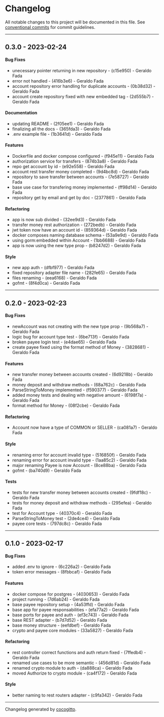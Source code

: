 # Changelog
All notable changes to this project will be documented in this file. See [conventional commits](https://www.conventionalcommits.org/) for commit guidelines.

- - -
## 0.3.0 - 2023-02-24
#### Bug Fixes
- unecessary pointer returning in new repository - (c15e950) - Geraldo Fada
- error not handled - (416b3e6) - Geraldo Fada
- account repository error handling for duplicate accounts - (0b38d32) - Geraldo Fada
- account create repository fixed with new embedded tag - (2d555b7) - Geraldo Fada
#### Documentation
- updating README - (2f05ee1) - Geraldo Fada
- finalizing all the docs - (365fda3) - Geraldo Fada
- .env example file - (1b3641d) - Geraldo Fada
#### Features
- Dockerfile and docker compose configured - (f945e11) - Geraldo Fada
- authorization service for transfers - (874b3a8) - Geraldo Fada
- repo get account by id - (e92e558) - Geraldo Fada
- account rest transfer money completed - (9d4bc8d) - Geraldo Fada
- repository to save transfer between accounts - (7e58727) - Geraldo Fada
- base use case for transfering money implemented - (ff98d14) - Geraldo Fada
- repository get by email and get by doc - (2377861) - Geraldo Fada
#### Refactoring
- app is now sub divided - (32ee9d3) - Geraldo Fada
- transfer money rest authorization - (272bedb) - Geraldo Fada
- jwt token now have an account id - (859364d) - Geraldo Fada
- docker composes naming database schema - (53a9e9d) - Geraldo Fada
- using gorm:embedded within Account - (1bb6688) - Geraldo Fada
- app is now using the new type prop - (b8247d2) - Geraldo Fada
#### Style
- new app auth - (dfbf977) - Geraldo Fada
- fixed repository adapter file name - (282fe65) - Geraldo Fada
- files renaming - (eea6168) - Geraldo Fada
- gofmt - (8f4d0ca) - Geraldo Fada

- - -

## 0.2.0 - 2023-02-23
#### Bug Fixes
- newAccount was not creating with the new type prop - (9b568a7) - Geraldo Fada
- logic bug for account type test - (6be713f) - Geraldo Fada
- broken payee login test - (e4dae65) - Geraldo Fada
- create payee fixed using the format method of Money - (3828681) - Geraldo Fada
#### Features
- new transfer money between accounts created - (6d9218b) - Geraldo Fada
- money deposit and withdraw methods - (68a762c) - Geraldo Fada
- ParseStringToMoney implemented - (f590377) - Geraldo Fada
- added money tests and dealing with negative amount - (6198f7a) - Geraldo Fada
- format method for Money - (08f2cbe) - Geraldo Fada
#### Refactoring
- Account now have a type of COMMON or SELLER - (ca081a7) - Geraldo Fada
#### Style
- renaming error for account invalid type - (516850f) - Geraldo Fada
- renaming error for account invalid type - (1aa85c2) - Geraldo Fada
- major renaming Payee is now Account - (8ce88ba) - Geraldo Fada
- gofmt - (ba740d9) - Geraldo Fada
#### Tests
- tests for new transfer money between accounts created - (9fdf18c) - Geraldo Fada
- tests for money deposit and withdraw methods - (295efea) - Geraldo Fada
- test for Account type - (40370c4) - Geraldo Fada
- ParseStringToMoney test - (2de4ce4) - Geraldo Fada
- payee core tests - (797dc8c) - Geraldo Fada

- - -

## 0.1.0 - 2023-02-17
#### Bug Fixes
- added .env to ignore - (6c226a2) - Geraldo Fada
- token error messages - (8fbbcaf) - Geraldo Fada
#### Features
- docker compose for postgres - (4030653) - Geraldo Fada
- project running - (7d6ab24) - Geraldo Fada
- base payee repository setup - (4a53ffd) - Geraldo Fada
- base app for payee responsabilities - (efa77a2) - Geraldo Fada
- base ports for payee and auth - (ef3c743) - Geraldo Fada
- base REST adapter - (b7d7d52) - Geraldo Fada
- base money structure - (eefdbef) - Geraldo Fada
- crypto and payee core modules - (33a5827) - Geraldo Fada
#### Refactoring
- rest controller correct functions and auth return fixed - (7ffedb4) - Geraldo Fada
- renamed use cases to be more semantic - (456d81d) - Geraldo Fada
- renamed crypto module to auth - (da888ca) - Geraldo Fada
- moved Authorize to crypto module - (ca4f172) - Geraldo Fada
#### Style
- better naming to rest routers adapter - (c9fa342) - Geraldo Fada

- - -

Changelog generated by [cocogitto](https://github.com/cocogitto/cocogitto).